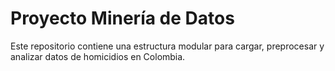 # Proyecto Minería de Datos
Este repositorio contiene una estructura modular para cargar, preprocesar y analizar datos de homicidios en Colombia.
